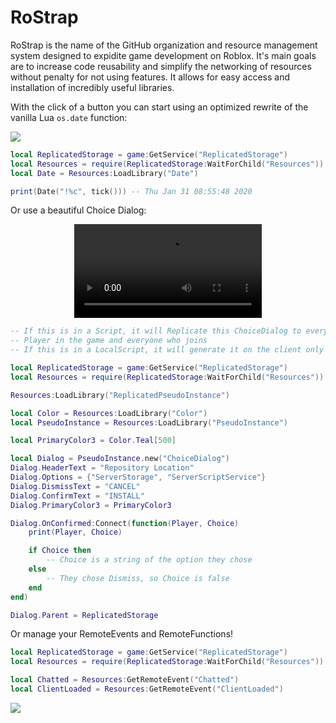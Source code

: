# RoStrap

RoStrap is the name of the GitHub organization and resource management system designed to expidite game development on Roblox. It's main goals are to increase code reusability and simplify the networking of resources without penalty for not using features. It allows for easy access and installation of incredibly useful libraries.


With the click of a button you can start using an optimized rewrite of the vanilla Lua `os.date` function:

![](https://user-images.githubusercontent.com/15217173/40766278-978e91b2-6474-11e8-8493-3a1f3faff660.png)

```lua
local ReplicatedStorage = game:GetService("ReplicatedStorage")
local Resources = require(ReplicatedStorage:WaitForChild("Resources"))
local Date = Resources:LoadLibrary("Date")

print(Date("!%c", tick())) -- Thu Jan 31 08:55:48 2020
```

Or use a beautiful Choice Dialog:

<div align="center">
	<video autoplay loop>
	<source src="assets/videos/ChoiceDialog.mp4" type="video/mp4">
	</source>
	</video>
</div>

```lua
-- If this is in a Script, it will Replicate this ChoiceDialog to every
-- Player in the game and everyone who joins
-- If this is in a LocalScript, it will generate it on the client only

local ReplicatedStorage = game:GetService("ReplicatedStorage")
local Resources = require(ReplicatedStorage:WaitForChild("Resources"))

Resources:LoadLibrary("ReplicatedPseudoInstance")

local Color = Resources:LoadLibrary("Color")
local PseudoInstance = Resources:LoadLibrary("PseudoInstance")

local PrimaryColor3 = Color.Teal[500]

local Dialog = PseudoInstance.new("ChoiceDialog")
Dialog.HeaderText = "Repository Location"
Dialog.Options = {"ServerStorage", "ServerScriptService"}
Dialog.DismissText = "CANCEL"
Dialog.ConfirmText = "INSTALL"
Dialog.PrimaryColor3 = PrimaryColor3

Dialog.OnConfirmed:Connect(function(Player, Choice)
	print(Player, Choice)

	if Choice then
		-- Choice is a string of the option they chose
	else
		-- They chose Dismiss, so Choice is false
	end
end)

Dialog.Parent = ReplicatedStorage
```

Or manage your RemoteEvents and RemoteFunctions!
```lua
local ReplicatedStorage = game:GetService("ReplicatedStorage")
local Resources = require(ReplicatedStorage:WaitForChild("Resources"))

local Chatted = Resources:GetRemoteEvent("Chatted")
local ClientLoaded = Resources:GetRemoteEvent("ClientLoaded")
```
![](https://user-images.githubusercontent.com/15217173/38775951-d6bfbeee-404b-11e8-8396-9666a0b20b98.png)

